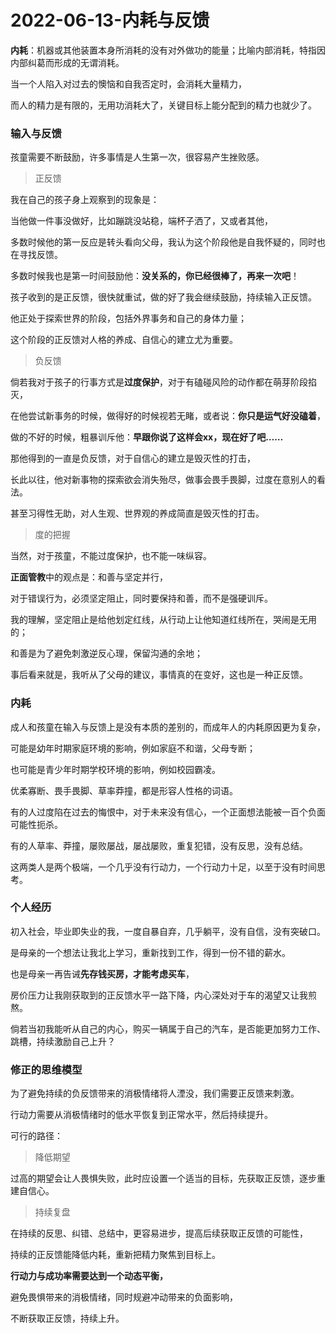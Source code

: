 # 2022-06-13-内耗与反馈

**内耗**：机器或其他装置本身所消耗的没有对外做功的能量；比喻内部消耗，特指因内部纠葛而形成的无谓消耗。

当一个人陷入对过去的懊恼和自我否定时，会消耗大量精力，

而人的精力是有限的，无用功消耗大了，关键目标上能分配到的精力也就少了。

### 输入与反馈

孩童需要不断鼓励，许多事情是人生第一次，很容易产生挫败感。

> 正反馈

我在自己的孩子身上观察到的现象是：

当他做一件事没做好，比如蹦跳没站稳，端杯子洒了，又或者其他，

多数时候他的第一反应是转头看向父母，我认为这个阶段他是自我怀疑的，同时也在寻找反馈。

多数时候我也是第一时间鼓励他：**没关系的，你已经很棒了，再来一次吧**！

孩子收到的是正反馈，很快就重试，做的好了我会继续鼓励，持续输入正反馈。

他正处于探索世界的阶段，包括外界事务和自己的身体力量；

这个阶段的正反馈对人格的养成、自信心的建立尤为重要。

> 负反馈

倘若我对于孩子的行事方式是**过度保护**，对于有磕碰风险的动作都在萌芽阶段掐灭，

在他尝试新事务的时候，做得好的时候视若无睹，或者说：**你只是运气好没磕着**，

做的不好的时候，粗暴训斥他：**早跟你说了这样会xx，现在好了吧……**

那他得到的一直是负反馈，对于自信心的建立是毁灭性的打击，

长此以往，他对新事物的探索欲会消失殆尽，做事会畏手畏脚，过度在意别人的看法。

甚至习得性无助，对人生观、世界观的养成简直是毁灭性的打击。

> 度的把握

当然，对于孩童，不能过度保护，也不能一味纵容。

**正面管教**中的观点是：和善与坚定并行，

对于错误行为，必须坚定阻止，同时要保持和善，而不是强硬训斥。

我的理解，坚定阻止是给他划定红线，从行动上让他知道红线所在，哭闹是无用的；

和善是为了避免刺激逆反心理，保留沟通的余地；

事后看来就是，我听从了父母的建议，事情真的在变好，这也是一种正反馈。

### 内耗

成人和孩童在输入与反馈上是没有本质的差别的，而成年人的内耗原因更为复杂，

可能是幼年时期家庭环境的影响，例如家庭不和谐，父母专断；

也可能是青少年时期学校环境的影响，例如校园霸凌。

优柔寡断、畏手畏脚、草率莽撞，都是形容人性格的词语。

有的人过度陷在过去的悔恨中，对于未来没有信心，一个正面想法能被一百个负面可能性扼杀。

有的人草率、莽撞，屡败屡战，屡战屡败，重复犯错，没有反思，没有总结。

这两类人是两个极端，一个几乎没有行动力，一个行动力十足，以至于没有时间思考。

### 个人经历

初入社会，毕业即失业的我，一度自暴自弃，几乎躺平，没有自信，没有突破口。

是母亲的一个想法让我北上学习，重新找到工作，得到一份不错的薪水。

也是母亲一再告诫**先存钱买房，才能考虑买车**，

房价压力让我刚获取到的正反馈水平一路下降，内心深处对于车的渴望又让我煎熬。

倘若当初我能听从自己的内心，购买一辆属于自己的汽车，是否能更加努力工作、跳槽，持续激励自己上升？

### 修正的思维模型

为了避免持续的负反馈带来的消极情绪将人湮没，我们需要正反馈来刺激。

行动力需要从消极情绪时的低水平恢复到正常水平，然后持续提升。

可行的路径：

> 降低期望

过高的期望会让人畏惧失败，此时应设置一个适当的目标，先获取正反馈，逐步重建自信心。

> 持续复盘

在持续的反思、纠错、总结中，更容易进步，提高后续获取正反馈的可能性，

持续的正反馈能降低内耗，重新把精力聚焦到目标上。

**行动力与成功率需要达到一个动态平衡，**

避免畏惧带来的消极情绪，同时规避冲动带来的负面影响，

不断获取正反馈，持续上升。